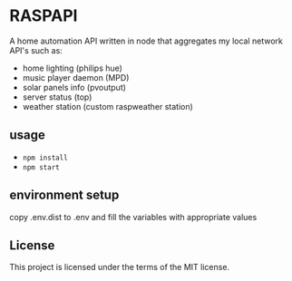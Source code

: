 # RASPAPI

A home automation API written in node that aggregates my local network API's such as:

- home lighting (philips hue)
- music player daemon (MPD)
- solar panels info (pvoutput)
- server status (top)
- weather station (custom raspweather station)

## usage

- `npm install`
- `npm start`

## environment setup

copy .env.dist to .env and fill the variables with appropriate values

## License

This project is licensed under the terms of the MIT license.
